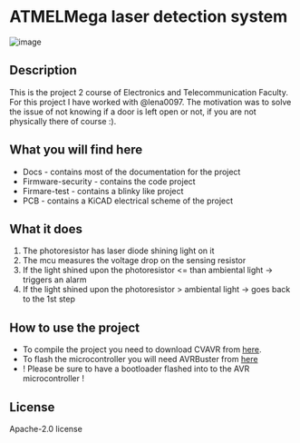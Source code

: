 
# ATMELMega laser detection system
![image](https://etti.upb.ro/wp-content/uploads/2023/09/ETTI-LOGO-A-1.webp)

## Description
This is the project 2 course of Electronics and Telecommunication Faculty. For this project I have worked
with @lena0097. The motivation was to solve the issue of not knowing if a door is left open or not, if
you are not physically there of course :).

## What you will find here
* Docs - contains most of the documentation for the project
* Firmware-security - contains the code project 
* Firmare-test - contains a blinky like project
* PCB - contains a KiCAD electrical scheme of the project

## What it does
1. The photoresistor has laser diode shining light on it
2. The mcu measures the voltage drop on the sensing resistor
3. If the light shined upon the photoresistor <= than ambiental light -> triggers an alarm
4. If the light shined upon the photoresistor > ambiental light -> goes back to the 1st step

## How to use the project
- To compile the project you need to download CVAVR from [here](https://hpinfotech.ro/cvavr-download.html).
- To flash the microcontroller you will need AVRBuster from [here](http://ham.elcom.pub.ro/proiect2/files/pcloader.zip)
- ! Please be sure to have a bootloader flashed into to the AVR microcontroller !

## License 
Apache-2.0 license
